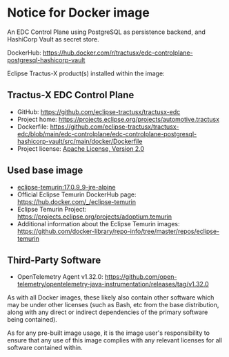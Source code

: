 # Notice for Docker image

An EDC Control Plane using PostgreSQL as persistence backend, and HashiCorp Vault as secret store.

DockerHub: <https://hub.docker.com/r/tractusx/edc-controlplane-postgresql-hashicorp-vault>

Eclipse Tractus-X product(s) installed within the image:

## Tractus-X EDC Control Plane

- GitHub: <https://github.com/eclipse-tractusx/tractusx-edc>
- Project home: <https://projects.eclipse.org/projects/automotive.tractusx>
- Dockerfile: <https://github.com/eclipse-tractusx/tractusx-edc/blob/main/edc-controlplane/edc-controlplane-postgresql-hashicorp-vault/src/main/docker/Dockerfile>
- Project license: [Apache License, Version 2.0](https://github.com/eclipse-tractusx/tractusx-edc/blob/main/LICENSE)

## Used base image

- [eclipse-temurin:17.0.9_9-jre-alpine](https://github.com/adoptium/containers)
- Official Eclipse Temurin DockerHub page: <https://hub.docker.com/_/eclipse-temurin>
- Eclipse Temurin Project: <https://projects.eclipse.org/projects/adoptium.temurin>
- Additional information about the Eclipse Temurin
  images: <https://github.com/docker-library/repo-info/tree/master/repos/eclipse-temurin>

## Third-Party Software

- OpenTelemetry Agent v1.32.0: <https://github.com/open-telemetry/opentelemetry-java-instrumentation/releases/tag/v1.32.0>

As with all Docker images, these likely also contain other software which may be under other licenses (such as Bash, etc
from the base distribution, along with any direct or indirect dependencies of the primary software being contained).

As for any pre-built image usage, it is the image user's responsibility to ensure that any use of this image complies
with any relevant licenses for all software contained within.
